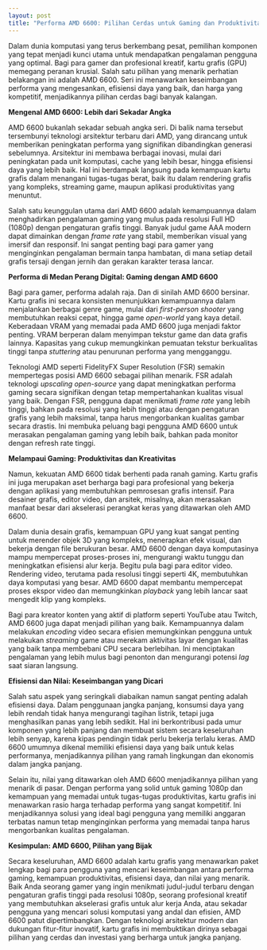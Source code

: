 ```yaml
---
layout: post
title: "Performa AMD 6600: Pilihan Cerdas untuk Gaming dan Produktivitas"
---
```


Dalam dunia komputasi yang terus berkembang pesat, pemilihan komponen yang tepat menjadi kunci utama untuk mendapatkan pengalaman pengguna yang optimal. Bagi para gamer dan profesional kreatif, kartu grafis (GPU) memegang peranan krusial. Salah satu pilihan yang menarik perhatian belakangan ini adalah AMD 6600. Seri ini menawarkan keseimbangan performa yang mengesankan, efisiensi daya yang baik, dan harga yang kompetitif, menjadikannya pilihan cerdas bagi banyak kalangan.

**Mengenal AMD 6600: Lebih dari Sekadar Angka**

AMD 6600 bukanlah sekadar sebuah angka seri. Di balik nama tersebut tersembunyi teknologi arsitektur terbaru dari AMD, yang dirancang untuk memberikan peningkatan performa yang signifikan dibandingkan generasi sebelumnya. Arsitektur ini membawa berbagai inovasi, mulai dari peningkatan pada unit komputasi, cache yang lebih besar, hingga efisiensi daya yang lebih baik. Hal ini berdampak langsung pada kemampuan kartu grafis dalam menangani tugas-tugas berat, baik itu dalam rendering grafis yang kompleks, streaming game, maupun aplikasi produktivitas yang menuntut.

Salah satu keunggulan utama dari AMD 6600 adalah kemampuannya dalam menghadirkan pengalaman gaming yang mulus pada resolusi Full HD (1080p) dengan pengaturan grafis tinggi. Banyak judul game AAA modern dapat dimainkan dengan *frame rate* yang stabil, memberikan visual yang imersif dan responsif. Ini sangat penting bagi para gamer yang menginginkan pengalaman bermain tanpa hambatan, di mana setiap detail grafis tersaji dengan jernih dan gerakan karakter terasa lancar.

**Performa di Medan Perang Digital: Gaming dengan AMD 6600**

Bagi para gamer, performa adalah raja. Dan di sinilah AMD 6600 bersinar. Kartu grafis ini secara konsisten menunjukkan kemampuannya dalam menjalankan berbagai genre game, mulai dari *first-person shooter* yang membutuhkan reaksi cepat, hingga game *open-world* yang kaya detail. Keberadaan VRAM yang memadai pada AMD 6600 juga menjadi faktor penting. VRAM berperan dalam menyimpan tekstur game dan data grafis lainnya. Kapasitas yang cukup memungkinkan pemuatan tekstur berkualitas tinggi tanpa *stuttering* atau penurunan performa yang mengganggu.

Teknologi AMD seperti FidelityFX Super Resolution (FSR) semakin mempertegas posisi AMD 6600 sebagai pilihan menarik. FSR adalah teknologi *upscaling* *open-source* yang dapat meningkatkan performa gaming secara signifikan dengan tetap mempertahankan kualitas visual yang baik. Dengan FSR, pengguna dapat menikmati *frame rate* yang lebih tinggi, bahkan pada resolusi yang lebih tinggi atau dengan pengaturan grafis yang lebih maksimal, tanpa harus mengorbankan kualitas gambar secara drastis. Ini membuka peluang bagi pengguna AMD 6600 untuk merasakan pengalaman gaming yang lebih baik, bahkan pada monitor dengan refresh rate tinggi.

**Melampaui Gaming: Produktivitas dan Kreativitas**

Namun, kekuatan AMD 6600 tidak berhenti pada ranah gaming. Kartu grafis ini juga merupakan aset berharga bagi para profesional yang bekerja dengan aplikasi yang membutuhkan pemrosesan grafis intensif. Para desainer grafis, editor video, dan arsitek, misalnya, akan merasakan manfaat besar dari akselerasi perangkat keras yang ditawarkan oleh AMD 6600.

Dalam dunia desain grafis, kemampuan GPU yang kuat sangat penting untuk merender objek 3D yang kompleks, menerapkan efek visual, dan bekerja dengan file berukuran besar. AMD 6600 dengan daya komputasinya mampu mempercepat proses-proses ini, mengurangi waktu tunggu dan meningkatkan efisiensi alur kerja. Begitu pula bagi para editor video. Rendering video, terutama pada resolusi tinggi seperti 4K, membutuhkan daya komputasi yang besar. AMD 6600 dapat membantu mempercepat proses ekspor video dan memungkinkan *playback* yang lebih lancar saat mengedit klip yang kompleks.

Bagi para kreator konten yang aktif di platform seperti YouTube atau Twitch, AMD 6600 juga dapat menjadi pilihan yang baik. Kemampuannya dalam melakukan *encoding* video secara efisien memungkinkan pengguna untuk melakukan *streaming* game atau merekam aktivitas layar dengan kualitas yang baik tanpa membebani CPU secara berlebihan. Ini menciptakan pengalaman yang lebih mulus bagi penonton dan mengurangi potensi *lag* saat siaran langsung.

**Efisiensi dan Nilai: Keseimbangan yang Dicari**

Salah satu aspek yang seringkali diabaikan namun sangat penting adalah efisiensi daya. Dalam penggunaan jangka panjang, konsumsi daya yang lebih rendah tidak hanya mengurangi tagihan listrik, tetapi juga menghasilkan panas yang lebih sedikit. Hal ini berkontribusi pada umur komponen yang lebih panjang dan membuat sistem secara keseluruhan lebih senyap, karena kipas pendingin tidak perlu bekerja terlalu keras. AMD 6600 umumnya dikenal memiliki efisiensi daya yang baik untuk kelas performanya, menjadikannya pilihan yang ramah lingkungan dan ekonomis dalam jangka panjang.

Selain itu, nilai yang ditawarkan oleh AMD 6600 menjadikannya pilihan yang menarik di pasar. Dengan performa yang solid untuk gaming 1080p dan kemampuan yang memadai untuk tugas-tugas produktivitas, kartu grafis ini menawarkan rasio harga terhadap performa yang sangat kompetitif. Ini menjadikannya solusi yang ideal bagi pengguna yang memiliki anggaran terbatas namun tetap menginginkan performa yang memadai tanpa harus mengorbankan kualitas pengalaman.

**Kesimpulan: AMD 6600, Pilihan yang Bijak**

Secara keseluruhan, AMD 6600 adalah kartu grafis yang menawarkan paket lengkap bagi para pengguna yang mencari keseimbangan antara performa gaming, kemampuan produktivitas, efisiensi daya, dan nilai yang menarik. Baik Anda seorang gamer yang ingin menikmati judul-judul terbaru dengan pengaturan grafis tinggi pada resolusi 1080p, seorang profesional kreatif yang membutuhkan akselerasi grafis untuk alur kerja Anda, atau sekadar pengguna yang mencari solusi komputasi yang andal dan efisien, AMD 6600 patut dipertimbangkan. Dengan teknologi arsitektur modern dan dukungan fitur-fitur inovatif, kartu grafis ini membuktikan dirinya sebagai pilihan yang cerdas dan investasi yang berharga untuk jangka panjang.
